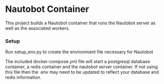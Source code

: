 # Nautobot Container

This project builds a Nautobot container that runs the Nautobot server
as well as the associated workers.

### Setup

Run setup_env.py to create the environment file necessary for Nautobot

The included docker-compose.yml file will start a postgresql database
container, a redis container and the nautobot server container. If not
using this file then the .env may need to be updated to reflect your
database and redis information.
